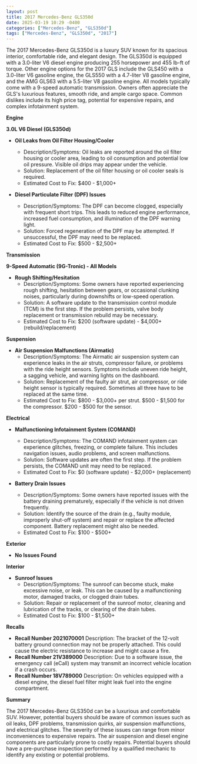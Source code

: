 ```yaml
---
layout: post
title: 2017 Mercedes-Benz GLS350d
date: 2025-03-19 10:29 -0400
categories: ["Mercedes-Benz", "GLS350d"]
tags: ["Mercedes-Benz", "GLS350d", "2017"]
---
```

The 2017 Mercedes-Benz GLS350d is a luxury SUV known for its spacious interior, comfortable ride, and elegant design. The GLS350d is equipped with a 3.0-liter V6 diesel engine producing 255 horsepower and 455 lb-ft of torque. Other engine options for the 2017 GLS include the GLS450 with a 3.0-liter V6 gasoline engine, the GLS550 with a 4.7-liter V8 gasoline engine, and the AMG GLS63 with a 5.5-liter V8 gasoline engine. All models typically come with a 9-speed automatic transmission. Owners often appreciate the GLS's luxurious features, smooth ride, and ample cargo space. Common dislikes include its high price tag, potential for expensive repairs, and complex infotainment system.

**Engine**

**3.0L V6 Diesel (GLS350d)**

*   **Oil Leaks from Oil Filter Housing/Cooler**
    *   Description/Symptoms: Oil leaks are reported around the oil filter housing or cooler area, leading to oil consumption and potential low oil pressure. Visible oil drips may appear under the vehicle.
    *   Solution: Replacement of the oil filter housing or oil cooler seals is required.
    *   Estimated Cost to Fix: $400 - $1,000+

*   **Diesel Particulate Filter (DPF) Issues**
    *   Description/Symptoms: The DPF can become clogged, especially with frequent short trips. This leads to reduced engine performance, increased fuel consumption, and illumination of the DPF warning light.
    *   Solution: Forced regeneration of the DPF may be attempted. If unsuccessful, the DPF may need to be replaced.
    *   Estimated Cost to Fix: $500 - $2,500+

**Transmission**

**9-Speed Automatic (9G-Tronic) - All Models**

*   **Rough Shifting/Hesitation**
    *   Description/Symptoms: Some owners have reported experiencing rough shifting, hesitation between gears, or occasional clunking noises, particularly during downshifts or low-speed operation.
    *   Solution: A software update to the transmission control module (TCM) is the first step. If the problem persists, valve body replacement or transmission rebuild may be necessary.
    *   Estimated Cost to Fix: $200 (software update) - $4,000+ (rebuild/replacement)

**Suspension**

*   **Air Suspension Malfunctions (Airmatic)**
    *   Description/Symptoms: The Airmatic air suspension system can experience leaks in the air struts, compressor failure, or problems with the ride height sensors. Symptoms include uneven ride height, a sagging vehicle, and warning lights on the dashboard.
    *   Solution: Replacement of the faulty air strut, air compressor, or ride height sensor is typically required. Sometimes all three have to be replaced at the same time.
    *   Estimated Cost to Fix: $800 - $3,000+ per strut. $500 - $1,500 for the compressor. $200 - $500 for the sensor.

**Electrical**

*   **Malfunctioning Infotainment System (COMAND)**
    *   Description/Symptoms: The COMAND infotainment system can experience glitches, freezing, or complete failure. This includes navigation issues, audio problems, and screen malfunctions.
    *   Solution: Software updates are often the first step. If the problem persists, the COMAND unit may need to be replaced.
    *   Estimated Cost to Fix: $0 (software update) - $2,000+ (replacement)

*   **Battery Drain Issues**
    *   Description/Symptoms: Some owners have reported issues with the battery draining prematurely, especially if the vehicle is not driven frequently.
    *   Solution: Identify the source of the drain (e.g., faulty module, improperly shut-off system) and repair or replace the affected component. Battery replacement might also be needed.
    *   Estimated Cost to Fix: $100 - $500+

**Exterior**

*   **No Issues Found**

**Interior**

*   **Sunroof Issues**
    *   Description/Symptoms: The sunroof can become stuck, make excessive noise, or leak. This can be caused by a malfunctioning motor, damaged tracks, or clogged drain tubes.
    *   Solution: Repair or replacement of the sunroof motor, cleaning and lubrication of the tracks, or clearing of the drain tubes.
    *   Estimated Cost to Fix: $100 - $1,500+

**Recalls**

*   **Recall Number 2021070001** Description: The bracket of the 12-volt battery ground connection may not be properly attached. This could cause the electric resistance to increase and might cause a fire.
*   **Recall Number 21V389000** Description: Due to a software issue, the emergency call (eCall) system may transmit an incorrect vehicle location if a crash occurs.
*   **Recall Number 18V789000** Description: On vehicles equipped with a diesel engine, the diesel fuel filter might leak fuel into the engine compartment.

**Summary**

The 2017 Mercedes-Benz GLS350d can be a luxurious and comfortable SUV. However, potential buyers should be aware of common issues such as oil leaks, DPF problems, transmission quirks, air suspension malfunctions, and electrical glitches. The severity of these issues can range from minor inconveniences to expensive repairs. The air suspension and diesel engine components are particularly prone to costly repairs. Potential buyers should have a pre-purchase inspection performed by a qualified mechanic to identify any existing or potential problems.

